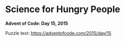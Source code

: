 # Science for Hungry People

**Advent of Code: Day 15, 2015**

Puzzle text: <https://adventofcode.com/2015/day/15>
